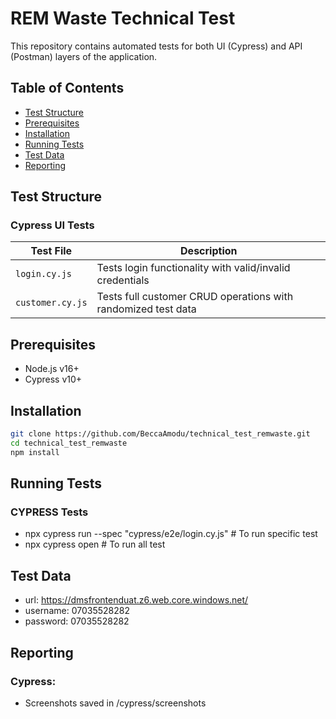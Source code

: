 # REM Waste Technical Test

This repository contains automated tests for both UI (Cypress) and API (Postman) layers of the application.

## Table of Contents
- [Test Structure](#test-structure)
- [Prerequisites](#prerequisites)
- [Installation](#installation)
- [Running Tests](#running-tests)
- [Test Data](#test-data)
- [Reporting](#reporting)

## Test Structure

### Cypress UI Tests
| Test File          | Description                                                                 |
|--------------------|-----------------------------------------------------------------------------|
| `login.cy.js`      | Tests login functionality with valid/invalid credentials                    |
| `customer.cy.js`   | Tests full customer CRUD operations with randomized test data               |


## Prerequisites
- Node.js v16+
- Cypress v10+


## Installation
```bash
git clone https://github.com/BeccaAmodu/technical_test_remwaste.git
cd technical_test_remwaste
npm install
```

## Running Tests
### CYPRESS Tests
- npx cypress run --spec "cypress/e2e/login.cy.js" # To run specific test
- npx cypress open                                 # To run all test

## Test Data 
- url: https://dmsfrontenduat.z6.web.core.windows.net/
- username: 07035528282
- password: 07035528282
 
## Reporting

### Cypress:
- Screenshots saved in /cypress/screenshots
